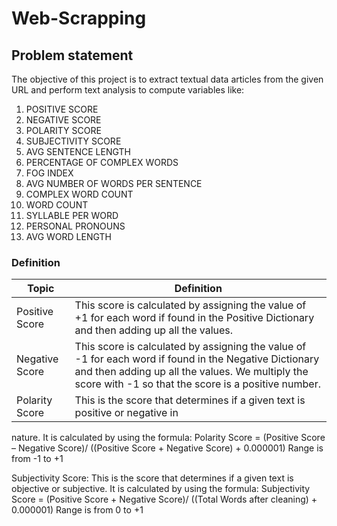 # Web-Scrapping

## Problem statement
The objective of this project is to extract textual data articles from the given URL and perform text analysis to compute variables like:
  1. POSITIVE SCORE
  2. NEGATIVE SCORE
  3. POLARITY SCORE
  4. SUBJECTIVITY SCORE
  5. AVG SENTENCE LENGTH
  6. PERCENTAGE OF COMPLEX WORDS
  7. FOG INDEX
  8. AVG NUMBER OF WORDS PER SENTENCE
  9. COMPLEX WORD COUNT
  10. WORD COUNT
  11. SYLLABLE PER WORD
  12. PERSONAL PRONOUNS
  13. AVG WORD LENGTH
  
  ### Definition
  
   Topic      |  Definition
------------- | -------------
Positive Score| This score is calculated by assigning the value of +1 for each word if found in the Positive Dictionary and then adding up all the values.
Negative Score| This score is calculated by assigning the value of -1 for each word if found in the Negative Dictionary and then adding up all the values. We multiply the score with -1 so that the score is a positive number.
Polarity Score|  This is the score that determines if a given text is positive or negative in
nature. It is calculated by using the formula:
Polarity Score = (Positive Score – Negative Score)/ ((Positive Score + Negative Score) +
0.000001)
Range is from -1 to +1


Subjectivity Score: This is the score that determines if a given text is objective or subjective.
It is calculated by using the formula:
Subjectivity Score = (Positive Score + Negative Score)/ ((Total Words after cleaning) +
0.000001)
Range is from 0 to +1
